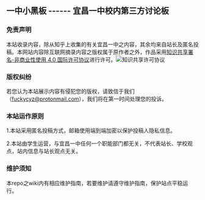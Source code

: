 ## 一中小黑板 ------ 宜昌一中校内第三方讨论板

### 免责声明

本站收录内容，除从知乎上收集的有关宜昌一中之内容，其余均来自站长及匿名投稿。本网站内容除互联网摘录内容之版权属于原作者之外，作品采用[知识共享署名-非商业性使用 4.0 国际许可协议](http://creativecommons.org/licenses/by-nc/4.0/)进行许可。<img alt="知识共享许可协议" style="border-width:0" src="https://i.creativecommons.org/l/by-nc/4.0/88x31.png" />

### 版权纠纷

若您认为本站展示内容有侵犯您的版权，请致信于我们（[fuckycyz@protonmail.com](mailto:fuckycyz@protonmail.com)），我们将在第一时间处理您的投诉。

### 本站运作原则

1.本站采用匿名投稿方式，邮箱使用端到端加密以保护投稿人隐私信息。

2.本站由学生运营，与宜昌一中任何一个职能部门都无关，不代表站长、学校观点，站内信息与站长观点无关。

### 维护须知

本repo之wiki内有相应维护指南，若要维护请遵守维护指南，保护站点平稳运行。
